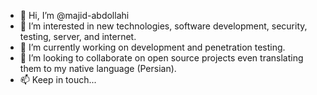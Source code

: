- 👋 Hi, I’m @majid-abdollahi
- 👀 I’m interested in new technologies, software development, security, testing, server, and internet.
- 🌱 I’m currently working on development and penetration testing.
- 💞️ I’m looking to collaborate on open source projects even translating them to my native language (Persian).
- 📫 Keep in touch...
